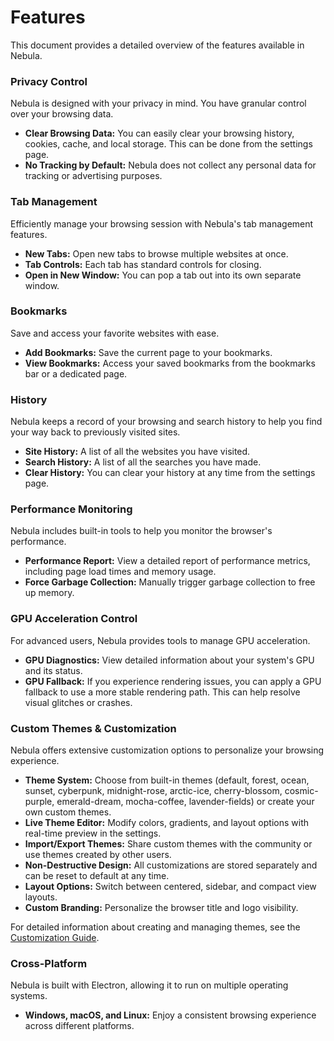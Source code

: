 # Features

This document provides a detailed overview of the features available in Nebula.

### Privacy Control

Nebula is designed with your privacy in mind. You have granular control over your browsing data.

-   **Clear Browsing Data:** You can easily clear your browsing history, cookies, cache, and local storage. This can be done from the settings page.
-   **No Tracking by Default:** Nebula does not collect any personal data for tracking or advertising purposes.

### Tab Management

Efficiently manage your browsing session with Nebula's tab management features.

-   **New Tabs:** Open new tabs to browse multiple websites at once.
-   **Tab Controls:** Each tab has standard controls for closing.
-   **Open in New Window:** You can pop a tab out into its own separate window.

### Bookmarks

Save and access your favorite websites with ease.

-   **Add Bookmarks:** Save the current page to your bookmarks.
-   **View Bookmarks:** Access your saved bookmarks from the bookmarks bar or a dedicated page.

### History

Nebula keeps a record of your browsing and search history to help you find your way back to previously visited sites.

-   **Site History:** A list of all the websites you have visited.
-   **Search History:** A list of all the searches you have made.
-   **Clear History:** You can clear your history at any time from the settings page.

### Performance Monitoring

Nebula includes built-in tools to help you monitor the browser's performance.

-   **Performance Report:** View a detailed report of performance metrics, including page load times and memory usage.
-   **Force Garbage Collection:** Manually trigger garbage collection to free up memory.

### GPU Acceleration Control

For advanced users, Nebula provides tools to manage GPU acceleration.

-   **GPU Diagnostics:** View detailed information about your system's GPU and its status.
-   **GPU Fallback:** If you experience rendering issues, you can apply a GPU fallback to use a more stable rendering path. This can help resolve visual glitches or crashes.

### Custom Themes & Customization

Nebula offers extensive customization options to personalize your browsing experience.

-   **Theme System:** Choose from built-in themes (default, forest, ocean, sunset, cyberpunk, midnight-rose, arctic-ice, cherry-blossom, cosmic-purple, emerald-dream, mocha-coffee, lavender-fields) or create your own custom themes.
-   **Live Theme Editor:** Modify colors, gradients, and layout options with real-time preview in the settings.
-   **Import/Export Themes:** Share custom themes with the community or use themes created by other users.
-   **Non-Destructive Design:** All customizations are stored separately and can be reset to default at any time.
-   **Layout Options:** Switch between centered, sidebar, and compact view layouts.
-   **Custom Branding:** Personalize the browser title and logo visibility.

For detailed information about creating and managing themes, see the [Customization Guide](Customization.md).

### Cross-Platform

Nebula is built with Electron, allowing it to run on multiple operating systems.

-   **Windows, macOS, and Linux:** Enjoy a consistent browsing experience across different platforms.
